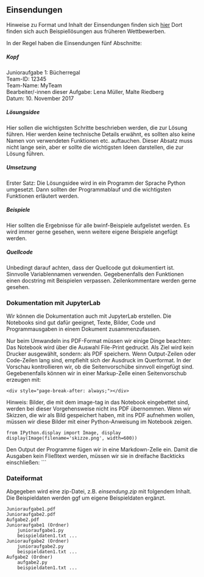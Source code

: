 ## Einsendungen

Hinweise zu Format und Inhalt der Einsendungen finden sich [hier](https://bwinf.de/bundeswettbewerb/tipps/#c5970)
Dort finden sich auch Beispiellösungen aus früheren Wettbewerben.

In der Regel haben die Einsendungen fünf Abschnitte: 


##### Kopf 

Junioraufgabe 1: Bücherregal <br>
Team-ID: 12345 <br>
Team-Name: MyTeam <br>
Bearbeiter/-innen dieser Aufgabe: Lena Müller, Malte Riedberg <br>
Datum: 10. November 2017

##### Lösungsidee

Hier sollen die wichtigsten Schritte beschrieben werden, die zur Lösung führen. 
Hier werden keine technische Details erwähnt, es sollten also keine Namen von 
verwendeten Funktionen etc. auftauchen. Dieser Absatz muss nicht lange sein,
aber er sollte die wichtigsten Ideen darstellen, die zur Lösung führen.

##### Umsetzung

Erster Satz: Die Lösungsidee wird in ein Programm der Sprache Python umgesetzt.
Dann sollten der Programmablauf und die wichtigsten Funktionen erläutert werden. 

##### Beispiele

Hier sollten die Ergebnisse für alle bwinf-Beispiele aufgelistet werden.
Es wird immer gerne gesehen, wenn weitere eigene Beispiele angefügt werden. 


##### Quellcode

Unbedingt darauf achten, dass der Quellcode gut dokumentiert ist. Sinnvolle Variablennamen
verwenden. Gegebenenfalls den Funktionen einen docstring mit Beispielen verpassen.
Zeilenkommentare werden gerne gesehen.

### Dokumentation mit JupyterLab

Wir können die Dokumentation auch mit JupyterLab erstellen. Die Notebooks sind gut dafür
geeignet, Texte, Bilder, Code und Programmausgaben in einem Dokument zusammenzufassen.

Nur beim Umwandeln ins PDF-Format müssen wir einige Dinge beachten:
Das Notebook wird über die Auswahl File-Print gedruckt. Als Ziel wird kein Drucker ausgewählt, sondern: als PDF speichern. Wenn Output-Zeilen oder Code-Zeilen lang sind, empfiehlt sich der Ausdruck im Querformat.
In der Vorschau kontrollieren wir, ob die Seitenvorschübe sinnvoll eingefügt sind.
Gegebenenfalls können wir in einer Markup-Zelle einen Seitenvorschub erzeugen mit:

```
<div style="page-break-after: always;"></div>
```

Hinweis: Bilder, die mit dem image-tag in das Notebook eingebettet sind, werden bei dieser Vorgehensweise
nicht ins PDF übernommen. Wenn wir Skizzen, die wir als Bild gespeichert haben, mit ins PDF aufnehmen wollen,
müssen wir diese Bilder mit einer Python-Anweisung im Notebook zeigen.

```
from IPython.display import Image, display               
display(Image(filename='skizze.png', width=600))
```

Den Output der Programme fügen wir in eine Markdown-Zelle ein. Damit die Ausgaben kein Fließtext werden, müssen wir sie in dreifache Backticks einschließen: \`\`\` 



### Dateiformat

Abgegeben wird eine zip-Datei, z.B. *einsendung.zip* mit folgendem Inhalt. Die Beispieldaten werden
ggf um eigene Beispieldaten ergänzt.


```
Junioraufgabe1.pdf
Junioraufgabe2.pdf
Aufgabe2.pdf
Junioraufgabe1 (Ordner)
    junioraufgabe1.py
    beispieldaten1.txt ...                
Junioraufgabe2 (Ordner)
    junioraufgabe2.py
    beispieldaten1.txt ...  
Aufgabe2 (Ordner)
    aufgabe2.py
    beispieldaten1.txt ...  

```












